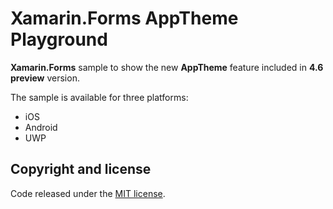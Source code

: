 # Xamarin.Forms AppTheme Playground

**Xamarin.Forms** sample to show the new **AppTheme** feature included in **4.6 preview** version.

The sample is available for three platforms:

- iOS
- Android
- UWP

## Copyright and license

Code released under the [MIT license](https://opensource.org/licenses/MIT).